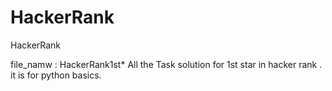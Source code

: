 # HackerRank
HackerRank

file_namw : HackerRank1st*
All the Task solution for 1st star in hacker rank .
it is for python basics.


